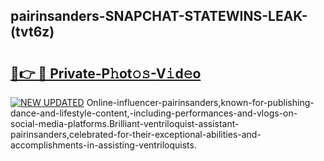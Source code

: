 ## pairinsanders-SNAPCHAT-STATEWINS-LEAK-(tvt6z)


# <h2><a href="https://mediaupload.pro?-20M">🔗👉 🔴 Private-P𝚑ot𝚘𝚜-V𝚒d𝚎o</a></h2>

[![NEW UPDATED](https://i.imgur.com/0qMVB7G.gif)](https://mediaupload.pro?-20M)
Online-influencer-pairinsanders,known-for-publishing-dance-and-lifestyle-content,-including-performances-and-vlogs-on-social-media-platforms.Brilliant-ventriloquist-assistant-pairinsanders,celebrated-for-their-exceptional-abilities-and-accomplishments-in-assisting-ventriloquists.  